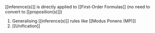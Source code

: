 [[inference(s)]] is directly applied to [[First-Order Formulas]] (no need to convert to [[proposition(s)]])

1. Generalising [[inference(s)]] rules like [[Modus Ponens (MP)]]
2. [[Unification]]